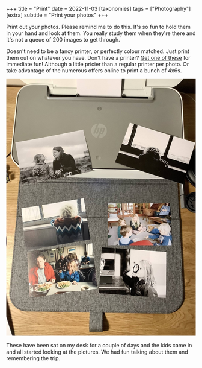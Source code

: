 +++
title =  "Print"
date =  2022-11-03
[taxonomies]
tags =  ["Photography"]
[extra]
subtitle =  "Print your photos"
+++

Print out your photos. Please remind me to do this. It's so fun to hold them in your hand and look at them. You really study them when they're there and it's not a queue of 200 images to get through.

Doesn't need to be a fancy printer, or perfectly colour matched. Just print them out on whatever you have. Don't have a printer? [Get one of these](https://www.canon.co.uk/printers/selphy-compact-photo-printers/) for immediate fun! Although a little pricier than a regular printer per photo. Or take advantage of the numerous offers online to print a bunch of 4x6s.

![Print them out](print-photos-thumb.jpg "Print them out")

These have been sat on my desk for a couple of days and the kids came in and all started looking at the pictures. We had fun talking about them and remembering the trip.

